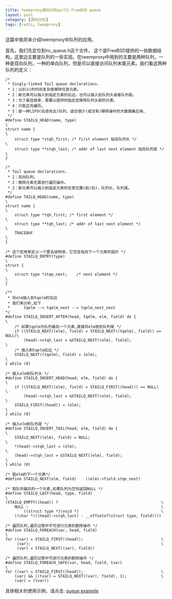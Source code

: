 ```yaml
---
title: twemproxy源码分析part2-freeBSD queue
layout: post
category: [源码分析]
tags: [redis, twemproxy]
---
```


这篇中我将来介绍twemproxy中队列的应用。  

首先，我们先定位到nc_queue.h这个文件， 这个是FreeBSD提供的一些数据结构，这里边主要是队列的一些实现。在twemproxy中用到的主要是两种队列，一种是双向队列，一种的单向队列，但是可以直接访问队列末尾元素。我们看这两种队列的定义：  

	/*
	 * Singly-linked Tail queue declarations.
	 * 1：以O(n)的时间复杂度移除任意元素。
	 * 2：新元素可以插入到指定元素的后边，也可以插入到队列头或者队列尾。
	 * 3：为了最佳效率，需要以提供的指定宏移除队列头部的元素。
	 * 4：只能正向遍历。
	 * 5：是一种LIFO(后进先出)队列，适合很少(或没有)移除操作的大数据集应用。
	 */
	#define STAILQ_HEAD(name, type)                                         \
	struct name {                                                           \
	    struct type *stqh_first; /* first element 指向队列头 */                        \
	    struct type **stqh_last; /* addr of last next element 指向队列尾 */            \
	}

	/*
	 * Tail queue declarations.
	 * 1：双向队列。
	 * 2：移除元素无需进行遍历操作。
	 * 3：新元素可以插入到指定元素的任意位置(前/后)，队列头，队列尾。
	 */
	#define TAILQ_HEAD(name, type)                                          \
	struct name {                                                           \
	    struct type *tqh_first; /* first element */                         \
	    struct type **tqh_last; /* addr of last next element */             \
	    TRACEBUF                                                            \
	}  

	/* 这个宏用来定义一个匿名结构体，它包含指向下一个元素的指针 */
	#define STAILQ_ENTRY(type)                                              \
	struct {                                                                \
		struct type *stqe_next;    /* next element */                       \
	}  

	/** 
	 * 将elm插入到tqelm的后边 
	 * 我们来分析,如下
	 * 		tqelm --> tqelm_next --> tqelm_next_next
	*/
	#define STAILQ_INSERT_AFTER(head, tqelm, elm, field) do {               \
		/* 如果tqelm为队列最后一个元素,直接将elm放到队列尾 */
		if ((STAILQ_NEXT((elm), field) = STAILQ_NEXT((tqelm), field)) == NULL)\
		    (head)->stqh_last = &STAILQ_NEXT((elm), field);                 \
		/* 插入到tqelm后边 */
		STAILQ_NEXT((tqelm), field) = (elm);                                \
	} while (0)
	
	/* 插入elm到队列头 */
	#define STAILQ_INSERT_HEAD(head, elm, field) do {                       \
		if ((STAILQ_NEXT((elm), field) = STAILQ_FIRST((head))) == NULL)     \
		    (head)->stqh_last = &STAILQ_NEXT((elm), field);                 \
		STAILQ_FIRST((head)) = (elm);                                       \
	} while (0)
	
	/* 插入elm到队列尾 */
	#define STAILQ_INSERT_TAIL(head, elm, field) do {                       \
		STAILQ_NEXT((elm), field) = NULL;                                   \
		*(head)->stqh_last = (elm);                                         \
		(head)->stqh_last = &STAILQ_NEXT((elm), field);                     \
	} while (0)  
	
	/* 取elm的下一个元素*/
	#define STAILQ_NEXT(elm, field)    ((elm)->field.stqe_next)  
	
	/* 取队列最后的一个元素,如果队列为空则返回NULL */
	#define STAILQ_LAST(head, type, field)                                  \
    (STAILQ_EMPTY((head)) ?                                             \
        NULL :                                                          \
            ((struct type *)(void *)                                    \
        ((char *)((head)->stqh_last) - __offsetof(struct type, field))))  
	
	/* 遍历队列,遍历过程中不可进行元素的删除操作 */
	#define STAILQ_FOREACH(var, head, field)                                \
    for ((var) = STAILQ_FIRST((head));                                  \
         (var);                                                         \
         (var) = STAILQ_NEXT((var), field))

	/* 遍历队列,遍历过程中可进行元素的删除操作 */
	#define STAILQ_FOREACH_SAFE(var, head, field, tvar)                     \
    for ((var) = STAILQ_FIRST((head));                                  \
        (var) && ((tvar) = STAILQ_NEXT((var), field), 1);               \
        (var) = (tvar))  

具体相关的使用示例，请点击: [queue example](https://github.com/yuxingfirst/snipper/tree/master/freeBSD_queue)

		

